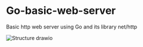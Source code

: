 # Go-basic-web-server
Basic http web server using Go and its library net/http

![Structure drawio](https://user-images.githubusercontent.com/100025258/199267913-72b530a1-33d1-49ca-b458-cf5d46e695b9.png)
